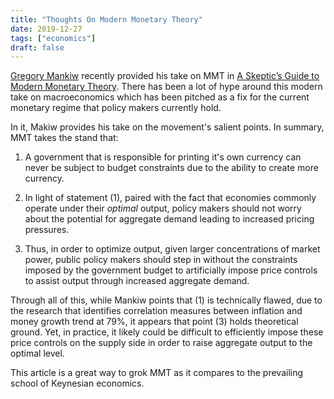 ```yaml
---
title: "Thoughts On Modern Monetary Theory"
date: 2019-12-27
tags: ["economics"]
draft: false
---
```


[Gregory Mankiw](https://en.wikipedia.org/wiki/Greg_Mankiw) recently provided his take on MMT in [A Skeptic’s Guide to Modern Monetary Theory](https://scholar.harvard.edu/files/mankiw/files/skeptics_guide_to_modern_monetary_theory.pdf). There has been a lot of hype around this modern take on macroeconomics which has been pitched as a fix for the current monetary regime that policy makers currently hold. 

In it, Makiw provides his take on the movement's salient points. In summary, MMT takes the stand that: 

1) A government that is responsible for printing it's own currency can never be subject to budget constraints due to the ability to create more currency. 

2) In light of statement (1), paired with the fact that economies commonly operate under their _optimal_ output, policy makers should not worry about the potential for aggregate demand leading to increased pricing pressures. 

3) Thus, in order to optimize output, given larger concentrations of market power, public policy makers should step in without the constraints imposed by the government budget to artificially impose price controls to assist output through increased aggregate demand. 

Through all of this, while Mankiw points that (1) is technically flawed, due to the research that identifies correlation measures between inflation and money growth trend at 79%, it appears that point (3) holds theoretical ground. Yet, in practice, it likely could be difficult to efficiently impose these price controls on the supply side in order to raise aggregate output to the optimal level. 

This article is a great way to grok MMT as it compares to the prevailing school of Keynesian economics.

